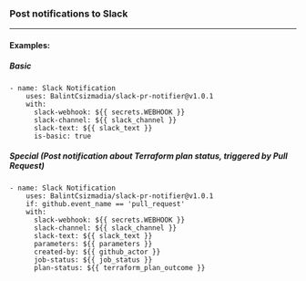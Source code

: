
### Post notifications to Slack
---
#### Examples:
##### Basic
```
- name: Slack Notification
    uses: BalintCsizmadia/slack-pr-notifier@v1.0.1
    with:
      slack-webhook: ${{ secrets.WEBHOOK }}
      slack-channel: ${{ slack_channel }}
      slack-text: ${{ slack_text }}
      is-basic: true
```
##### Special (Post notification about Terraform plan status, triggered by Pull Request)
```
- name: Slack Notification
    uses: BalintCsizmadia/slack-pr-notifier@v1.0.1
    if: github.event_name == 'pull_request'
    with:
      slack-webhook: ${{ secrets.WEBHOOK }}
      slack-channel: ${{ slack_channel }}
      slack-text: ${{ slack_text }}
      parameters: ${{ parameters }}
      created-by: ${{ github_actor }}
      job-status: ${{ job_status }}
      plan-status: ${{ terraform_plan_outcome }}
```
